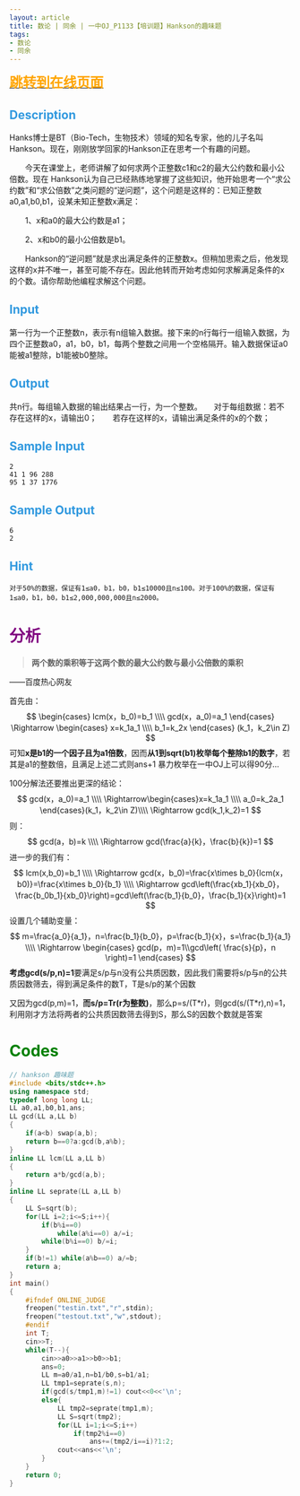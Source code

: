 ```yaml
---
layout: article
title: 数论 | 同余 | 一中OJ_P1133【培训题】Hankson的趣味题
tags: 
- 数论
- 同余
---
```

<!--more-->
[<font color=orange size=5>**跳转到在线页面**</font>](http://newoj.cqyz.cn/problem/P1133)

## <font color=#3199DF > **Description**</font>

Hanks博士是BT（Bio-Tech，生物技术）领域的知名专家，他的儿子名叫Hankson。现在，刚刚放学回家的Hankson正在思考一个有趣的问题。

　　今天在课堂上，老师讲解了如何求两个正整数c1和c2的最大公约数和最小公倍数。现在 Hankson认为自己已经熟练地掌握了这些知识，他开始思考一个“求公约数”和“求公倍数”之类问题的“逆问题”，这个问题是这样的：已知正整数 a0,a1,b0,b1，设某未知正整数x满足：

　　1、x和a0的最大公约数是a1；

　　2、x和b0的最小公倍数是b1。

　　Hankson的“逆问题”就是求出满足条件的正整数x。但稍加思索之后，他发现这样的x并不唯一，甚至可能不存在。因此他转而开始考虑如何求解满足条件的x的个数。请你帮助他编程求解这个问题。

## <font color=#3199DF > **Input**</font>

第一行为一个正整数n，表示有n组输入数据。接下来的n行每行一组输入数据，为四个正整数a0，a1，b0，b1，每两个整数之间用一个空格隔开。输入数据保证a0能被a1整除，b1能被b0整除。

## <font color=#3199DF > **Output**</font>

共n行。每组输入数据的输出结果占一行，为一个整数。　　对于每组数据：若不存在这样的x，请输出0；　　若存在这样的x，请输出满足条件的x的个数；

## <font color=#3199DF > **Sample Input**</font>

```
2
41 1 96 288
95 1 37 1776
```

## <font color=#3199DF > **Sample Output**</font>

```
6
2
```

## <font color=#3199DF > **Hint**</font>

```
对于50%的数据，保证有1≤a0，b1，b0，b1≤10000且n≤100。对于100%的数据，保证有1≤a0，b1，b0，b1≤2,000,000,000且n≤2000。
```



# <font color=purple > **分析**</font>

> **两个数的乘积等于这两个数的最大公约数与最小公倍数的乘积**

——百度热心网友

首先由：
$$
\begin{cases}
lcm(x，b_0)=b_1 \\\\
gcd(x，a_0)=a_1
\end{cases}
\Rightarrow
\begin{cases}
x=k_1a_1 \\\\
b_1=k_2x
\end{cases}
(k_1，k_2\in Z)
$$
可知**x是b1的一个因子且为a1倍数**，因而**从1到sqrt(b1)枚举每个整除b1的数字**，若其是a1的整数倍，且满足上述二式则ans+1
暴力枚举在一中OJ上可以得90分...

100分解法还要推出更深的结论：
$$
gcd(x，a_0)=a_1 \\\\ \Rightarrow\begin{cases}x=k_1a_1 \\\\ a_0=k_2a_1
\end{cases}(k_1，k_2\in Z)\\\\ \Rightarrow gcd(k_1,k_2)=1
$$
则：
$$
gcd(a，b)=k \\\\ \Rightarrow gcd(\frac{a}{k}，\frac{b}{k})=1
$$
进一步的我们有：
$$
lcm(x,b_0)=b_1 \\\\ \Rightarrow
gcd(x，b_0)=\frac{x\times b_0}{lcm(x，b0)}=\frac{x\times b_0}{b_1} \\\\ \Rightarrow
gcd\left(\frac{xb_1}{xb_0}，\frac{b_0b_1}{xb_0}\right)=gcd\left(\frac{b_1}{b_0}，\frac{b_1}{x}\right)=1
$$
设置几个辅助变量：
$$
m=\frac{a_0}{a_1}，n=\frac{b_1}{b_0}，p=\frac{b_1}{x}，s=\frac{b_1}{a_1} \\\\ \Rightarrow
\begin{cases} gcd(p，m)=1\\gcd\left( \frac{s}{p}，n \right)=1 \end{cases}
$$
**考虑gcd(s/p,n)=1**要满足s/p与n没有公共质因数，因此我们需要将s/p与n的公共质因数筛去，得到满足条件的数T，T是s/p的某个因数

又因为gcd(p,m)=1，**而s/p=Tr(r为整数)**，那么p=s/(T\*r)，则gcd(s/(T*r),n)=1，利用刚才方法将两者的公共质因数筛去得到S，那么S的因数个数就是答案



# <font color=green > **Codes**</font>

```c++
// hankson 趣味题 
#include <bits/stdc++.h>
using namespace std;
typedef long long LL;
LL a0,a1,b0,b1,ans;
LL gcd(LL a,LL b)
{
	if(a<b) swap(a,b);
	return b==0?a:gcd(b,a%b);
}
inline LL lcm(LL a,LL b)
{
	return a*b/gcd(a,b);
}
inline LL seprate(LL a,LL b)
{
	LL S=sqrt(b);
	for(LL i=2;i<=S;i++){
		if(b%i==0)
			while(a%i==0) a/=i;
		while(b%i==0) b/=i;
	}
	if(b!=1) while(a%b==0) a/=b;
	return a;
}
int main()
{
	#ifndef ONLINE_JUDGE
	freopen("testin.txt","r",stdin);
	freopen("testout.txt","w",stdout);
	#endif
	int T;
	cin>>T;
	while(T--){
		cin>>a0>>a1>>b0>>b1;
		ans=0;
		LL m=a0/a1,n=b1/b0,s=b1/a1;
		LL tmp1=seprate(s,n);
		if(gcd(s/tmp1,m)!=1) cout<<0<<'\n';
		else{
			LL tmp2=seprate(tmp1,m);
			LL S=sqrt(tmp2);
			for(LL i=1;i<=S;i++)
				if(tmp2%i==0)
					ans+=(tmp2/i==i)?1:2;
			cout<<ans<<'\n';
		}
	}
	return 0;
}
```

